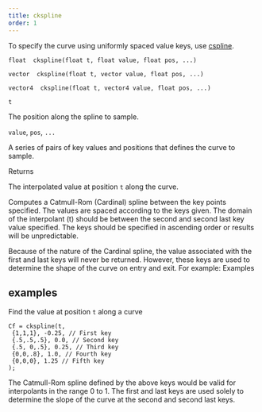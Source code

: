 ```yaml
---
title: ckspline
order: 1
---
```

To specify the curve using uniformly spaced value keys, use [cspline](./cspline "Samples a Catmull-Rom (Cardinal) spline defined by uniformly spaced keys.").

`float  ckspline(float t, float value, float pos, ...)`

`vector  ckspline(float t, vector value, float pos, ...)`

`vector4  ckspline(float t, vector4 value, float pos, ...)`

`t`

The position along the spline to sample.

`value`, `pos`, `...`

A series of pairs of key values and positions that defines the curve to sample.

Returns

The interpolated value at position `t` along the curve.

Computes a Catmull-Rom (Cardinal) spline between the key points
specified. The values are spaced according to the keys given. The domain
of the interpolant (t) should be between the second and second last key
value specified. The keys should be specified in ascending order or
results will be unpredictable.

Because of the nature of the Cardinal spline, the value associated with
the first and last keys will never be returned. However, these keys are
used to determine the shape of the curve on entry and exit. For
example:
Examples

## examples

Find the value at position `t` along a curve

```vex
Cf = ckspline(t,
 {1,1,1}, -0.25, // First key
 {.5,.5,.5}, 0.0, // Second key
 {.5, 0,.5}, 0.25, // Third key
 {0,0,.8}, 1.0, // Fourth key
 {0,0,0}, 1.25 // Fifth key
);

```

The Catmull-Rom spline defined by the above keys would be valid for
interpolants in the range 0 to 1. The first and last keys are used
solely to determine the slope of the curve at the second and second last
keys.
